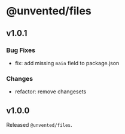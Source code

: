 # @unvented/files

## v1.0.1

### Bug Fixes

- fix: add missing `main` field to package.json

### Changes

- refactor: remove changesets

## v1.0.0

Released `@unvented/files`.
